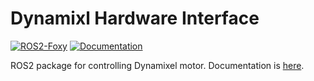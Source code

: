 # Dynamixl Hardware Interface

[![ROS2-Foxy](https://github.com/OUXT-Polaris/dynamixel_hardware_interface/actions/workflows/ROS2-Foxy.yaml/badge.svg)](https://github.com/OUXT-Polaris/dynamixel_hardware_interface/actions/workflows/ROS2-Foxy.yaml)
[![Documentation](https://github.com/OUXT-Polaris/dynamixel_hardware_interface/actions/workflows/Documentation.yaml/badge.svg)](https://github.com/OUXT-Polaris/dynamixel_hardware_interface/actions/workflows/Documentation.yaml)

ROS2 package for controlling Dynamixel motor.
Documentation is [here](https://ouxt-polaris.github.io/dynamixel_hardware_interface/).